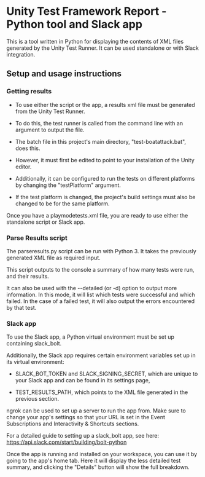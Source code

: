 # Unity Test Framework Report - Python tool and Slack app

This is a tool written in Python for displaying the contents of XML files generated by the Unity Test Runner.  It can be used standalone or with Slack integration.

## Setup and usage instructions

### Getting results

* To use either the script or the app, a results xml file must be generated from the Unity Test Runner.

* To do this, the test runner is called from the command line with an argument to output the file.

* The batch file in this project's main directory, "test-boatattack.bat", does this.

* However, it must first be edited to point to your installation of the Unity editor.

* Additionally, it can be configured to run the tests on different platforms by changing the "testPlatform" argument.

* If the test platform is changed, the project's build settings must also be changed to be for the same platform.

Once you have a playmodetests.xml file, you are ready to use either the standalone script or Slack app.

### Parse Results script

The parseresults.py script can be run with Python 3.  It takes the previously generated XML file as required input.

This script outputs to the console a summary of how many tests were run, and their results.

It can also be used with the --detailed (or -d) option to output more information.  In this mode, it will list which tests were successful and which failed.  In the case of a failed test, it will also output the errors encountered by that test.

### Slack app

To use the Slack app, a Python virtual environment must be set up containing slack_bolt.

Additionally, the Slack app requires certain environment variables set up in its virtual environment:

* SLACK_BOT_TOKEN and SLACK_SIGNING_SECRET, which are unique to your Slack app and can be found in its settings page,

* TEST_RESULTS_PATH, which points to the XML file generated in the previous section.

ngrok can be used to set up a server to run the app from.  Make sure to change your app's settings so that your URL is set in the Event Subscriptions and Interactivity & Shortcuts sections.

For a detailed guide to setting up a slack_bolt app, see here: https://api.slack.com/start/building/bolt-python

Once the app is running and installed on your workspace, you can use it by going to the app's home tab.  Here it will display the less detailed test summary, and clicking the "Details" button will show the full breakdown.
